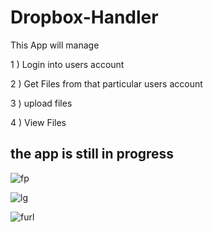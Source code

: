 # Dropbox-Handler
This App will manage 

1 ) Login into users account

2 ) Get Files from that particular users account 

3 ) upload files 

4 ) View Files  

 ## the app is still in progress

![fp](https://user-images.githubusercontent.com/71667923/128420949-4fb9fc79-7c28-4070-8073-53c2c0fb32d8.jpeg)

![lg](https://user-images.githubusercontent.com/71667923/128420983-b9fc543d-3719-4de3-b9e0-fce9c4ff6d13.jpeg)

![furl](https://user-images.githubusercontent.com/71667923/128420999-73b134ee-7ce3-43eb-a4ac-fc86ddab9fbe.jpeg)


